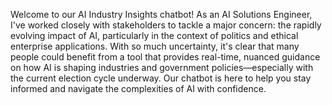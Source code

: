 Welcome to our AI Industry Insights chatbot! As an AI Solutions Engineer, I've worked closely with stakeholders to tackle a major concern: the rapidly evolving impact of AI, particularly in the context of politics and ethical enterprise applications. With so much uncertainty, it's clear that many people could benefit from a tool that provides real-time, nuanced guidance on how AI is shaping industries and government policies—especially with the current election cycle underway. Our chatbot is here to help you stay informed and navigate the complexities of AI with confidence.